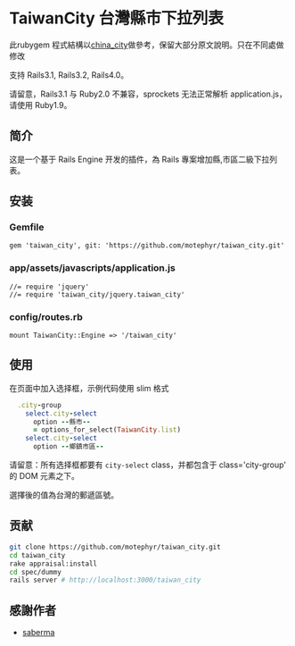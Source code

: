# TaiwanCity 台灣縣市下拉列表 

此rubygem 程式結構以[china_city](https://github.com/saberma/china_city)做參考，保留大部分原文說明。只在不同處做修改

支持 Rails3.1, Rails3.2, Rails4.0。

请留意，Rails3.1 与 Ruby2.0 不兼容，sprockets 无法正常解析 application.js，请使用 Ruby1.9。

## 简介

这是一个基于 Rails Engine 开发的插件，為 Rails 專案增加縣,市區二級下拉列表。

## 安装

### Gemfile

    gem 'taiwan_city', git: 'https://github.com/motephyr/taiwan_city.git'

### app/assets/javascripts/application.js

    //= require 'jquery'
    //= require 'taiwan_city/jquery.taiwan_city'

### config/routes.rb

    mount TaiwanCity::Engine => '/taiwan_city'

## 使用

在页面中加入选择框，示例代码使用 slim 格式

```ruby
  .city-group
    select.city-select
      option --縣市--
      = options_for_select(TaiwanCity.list)
    select.city-select
      option --鄉鎮市區--
```

请留意：所有选择框都要有 `city-select` class，并都包含于 class='city-group' 的 DOM 元素之下。

選擇後的值為台灣的郵遞區號。

## 贡献

```bash
git clone https://github.com/motephyr/taiwan_city.git
cd taiwan_city
rake appraisal:install
cd spec/dummy
rails server # http://localhost:3000/taiwan_city
```

## 感謝作者

* [saberma](https://github.com/saberma)
